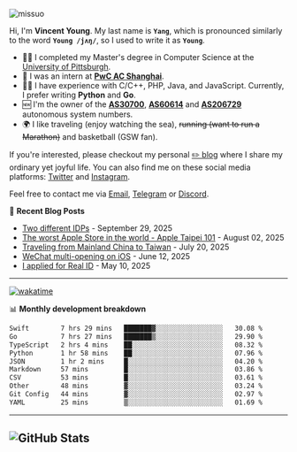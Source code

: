 <p align="left"> <img src="https://komarev.com/ghpvc/?username=missuo&label=Profile%20views&color=0e75b6&style=flat" alt="missuo" /> </p>

Hi, I'm **Vincent Young**. My last name is **`Yang`**, which is pronounced similarly to the word **`Young /jʌŋ/`**, so I used to write it as **`Young`**.

- 👨‍🎓 I completed my Master's degree in Computer Science at the [University of Pittsburgh](https://www.pitt.edu).
- 💼 I was an intern at **[PwC AC Shanghai](https://www.linkedin.com/company/pwc-ac-shanghai/)**.
- 👨‍💻 I have experience with C/C++, PHP, Java, and JavaScript. Currently, I prefer writing **Python** and **Go**.
- 🆕 I'm the owner of the **[AS30700](https://bgp.tools/as/30700)**, **[AS60614](https://bgp.tools/as/60614)** and **[AS206729](https://bgp.tools/as/206729)** autonomous system numbers.
- 🌍 I like traveling (enjoy watching the sea), ~~running (want to run a Marathon)~~ and basketball (GSW fan).

If you're interested, please checkout my personal [✏️ blog](https://missuo.me/) where I share my ordinary yet joyful life. You can also find me on these social media platforms: [Twitter](https://twitter.com/m1ssuo) and [Instagram](https://www.instagram.com/missuo.me).

Feel free to contact me via [Email](mailto:me@owo.nz), [Telegram](https://t.me/missuo) or [Discord](https://discordapp.com/users/missuo#7448).

📝 **Recent Blog Posts**
- [Two different IDPs](https://missuo.me/posts/idp/) - September 29, 2025
- [The worst Apple Store in the world - Apple Taipei 101](https://missuo.me/posts/taipei-101-apple-store/) - August 02, 2025
- [Traveling from Mainland China to Taiwan](https://missuo.me/posts/china-to-taiwan/) - July 20, 2025
- [WeChat multi-opening on iOS](https://missuo.me/posts/wechat-ios-multi-open/) - June 12, 2025
- [I applied for Real ID](https://missuo.me/posts/real-id/) - May 10, 2025

-------

[![wakatime](https://wakatime.com/badge/user/c13cd961-40ca-417a-afb6-1f9ea8ac295c.svg)](https://wakatime.com/@missuo)

📊 **Monthly development breakdown**
<!--START_SECTION:waka-->

```txt
Swift        7 hrs 29 mins   ███████▓░░░░░░░░░░░░░░░░░   30.08 %
Go           7 hrs 27 mins   ███████▒░░░░░░░░░░░░░░░░░   29.90 %
TypeScript   2 hrs 4 mins    ██░░░░░░░░░░░░░░░░░░░░░░░   08.32 %
Python       1 hr 58 mins    ██░░░░░░░░░░░░░░░░░░░░░░░   07.96 %
JSON         1 hr 2 mins     █░░░░░░░░░░░░░░░░░░░░░░░░   04.20 %
Markdown     57 mins         █░░░░░░░░░░░░░░░░░░░░░░░░   03.86 %
CSV          53 mins         █░░░░░░░░░░░░░░░░░░░░░░░░   03.61 %
Other        48 mins         ▓░░░░░░░░░░░░░░░░░░░░░░░░   03.24 %
Git Config   44 mins         ▓░░░░░░░░░░░░░░░░░░░░░░░░   02.97 %
YAML         25 mins         ▒░░░░░░░░░░░░░░░░░░░░░░░░   01.69 %
```

<!--END_SECTION:waka-->

-------

![GitHub Stats](https://github-readme-stats-opal-alpha-76.vercel.app/api?username=missuo&show_icons=true&theme=transparent)
-------

